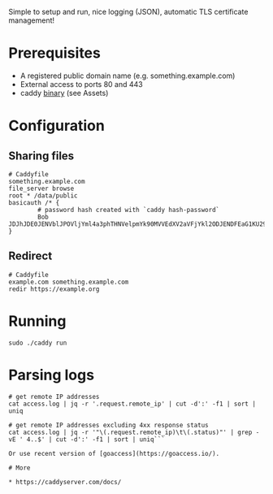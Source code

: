 Simple to setup and run, nice logging (JSON), automatic TLS certificate management!

# Prerequisites

* A registered public domain name (e.g. something.example.com)
* External access to ports 80 and 443
* caddy [binary](https://github.com/caddyserver/caddy/releases) (see Assets)

# Configuration

## Sharing files

```
# Caddyfile
something.example.com
file_server browse
root * /data/public
basicauth /* {
        # password hash created with `caddy hash-password`
        Bob JDJhJDE0JENVblJPOVljYml4a3phTHNVelpmYk90MVVEdXV2aVFjYkl2ODJENDFEaG1KU29TRGNCUHp5
}
```

## Redirect

```
# Caddyfile
example.com something.example.com
redir https://example.org
```

# Running

```
sudo ./caddy run
```

# Parsing logs

```
# get remote IP addresses
cat access.log | jq -r '.request.remote_ip' | cut -d':' -f1 | sort | uniq

# get remote IP addresses excluding 4xx response status 
cat access.log | jq -r '"\(.request.remote_ip)\t\(.status)"' | grep -vE ' 4..$' | cut -d':' -f1 | sort | uniq```

Or use recent version of [goaccess](https://goaccess.io/).

# More

* https://caddyserver.com/docs/
